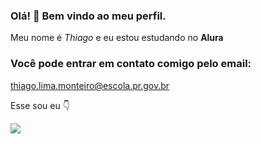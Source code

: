 ### Olá! 👋 Bem vindo ao meu perfil.

   Meu nome é _Thiago_ e eu estou estudando no **Alura**

### Você pode entrar em contato comigo pelo email: ###
thiago.lima.monteiro@escola.pr.gov.br

Esse sou eu 👇

![](https://media.tenor.com/bK0I30MqeIMAAAAj/funny-owl-funny.gif)

